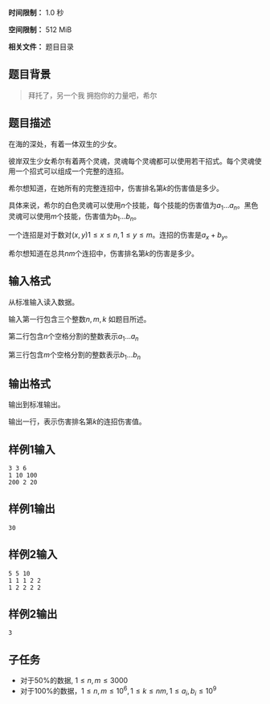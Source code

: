


**时间限制：** 1.0 秒 


**空间限制：** 512 MiB

**相关文件：** 题目目录




## 题目背景

> 拜托了，另一个我
> 拥抱你的力量吧，希尔

## 题目描述

在海的深处，有着一体双生的少女。

彼岸双生少女希尔有着两个灵魂，灵魂每个灵魂都可以使用若干招式。每个灵魂使用一个招式可以组成一个完整的连招。

希尔想知道，在她所有的完整连招中，伤害排名第$k$的伤害值是多少。

具体来说，希尔的白色灵魂可以使用$n$个技能，每个技能的伤害值为$a_1 \ldots a_n$。黑色灵魂可以使用$m$个技能，伤害值为$b_1 \ldots b_n$。

一个连招是对于数对$(x,y) 1\le x \le n, 1\le y \le m$。连招的伤害是$a_x + b_y$。

希尔想知道在总共$nm$个连招中，伤害排名第$k$的伤害是多少。

## 输入格式

从标准输入读入数据。

输入第一行包含三个整数$n,m,k$ 如题目所述。

第二行包含$n$个空格分割的整数表示$a_1 \ldots a_n$

第三行包含$m$个空格分割的整数表示$b_1 \ldots b_n$

## 输出格式

输出到标准输出。

输出一行，表示伤害排名第$k$的连招伤害值。








## 样例1输入

```plain
3 3 6
1 10 100
200 2 20
```



## 样例1输出

```plain
30

```









## 样例2输入

```plain
5 5 10
1 1 1 2 2
1 2 2 2 2
```



## 样例2输出

```plain
3

```


## 子任务

+ 对于50%的数据, $1\le n,m \le 3000$
+ 对于100%的数据，$1\le n,m \le 10^6, 1\le k \le nm, 1\le a_i, b_i \le 10^9$